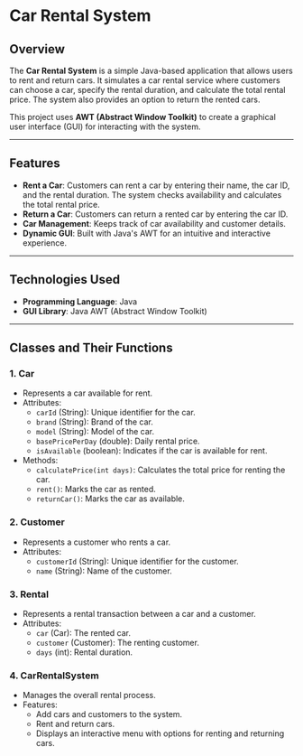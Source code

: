 # Car Rental System

## Overview

The **Car Rental System** is a simple Java-based application that allows users to rent and return cars. It simulates a car rental service where customers can choose a car, specify the rental duration, and calculate the total rental price. The system also provides an option to return the rented cars.

This project uses **AWT (Abstract Window Toolkit)** to create a graphical user interface (GUI) for interacting with the system.

---

## Features

- **Rent a Car**: Customers can rent a car by entering their name, the car ID, and the rental duration. The system checks availability and calculates the total rental price.
- **Return a Car**: Customers can return a rented car by entering the car ID.
- **Car Management**: Keeps track of car availability and customer details.
- **Dynamic GUI**: Built with Java's AWT for an intuitive and interactive experience.

---

## Technologies Used

- **Programming Language**: Java
- **GUI Library**: Java AWT (Abstract Window Toolkit)

---

## Classes and Their Functions

### 1. **Car**
- Represents a car available for rent.
- Attributes:
  - `carId` (String): Unique identifier for the car.
  - `brand` (String): Brand of the car.
  - `model` (String): Model of the car.
  - `basePricePerDay` (double): Daily rental price.
  - `isAvailable` (boolean): Indicates if the car is available for rent.
- Methods:
  - `calculatePrice(int days)`: Calculates the total price for renting the car.
  - `rent()`: Marks the car as rented.
  - `returnCar()`: Marks the car as available.

### 2. **Customer**
- Represents a customer who rents a car.
- Attributes:
  - `customerId` (String): Unique identifier for the customer.
  - `name` (String): Name of the customer.

### 3. **Rental**
- Represents a rental transaction between a car and a customer.
- Attributes:
  - `car` (Car): The rented car.
  - `customer` (Customer): The renting customer.
  - `days` (int): Rental duration.

### 4. **CarRentalSystem**
- Manages the overall rental process.
- Features:
  - Add cars and customers to the system.
  - Rent and return cars.
  - Displays an interactive menu with options for renting and returning cars.


